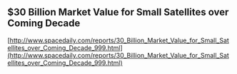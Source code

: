 ## $30 Billion Market Value for Small Satellites over Coming Decade
  
  [http://www.spacedaily.com/reports/30_Billion_Market_Value_for_Small_Satellites_over_Coming_Decade_999.html](http://www.spacedaily.com/reports/30_Billion_Market_Value_for_Small_Satellites_over_Coming_Decade_999.html)